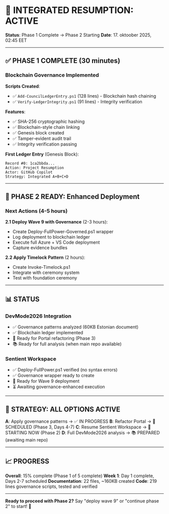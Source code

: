 # 🎉 INTEGRATED RESUMPTION: ACTIVE

**Status**: Phase 1 Complete → Phase 2 Starting
**Date**: 17. oktoober 2025, 02:45 EET

---

## ✅ PHASE 1 COMPLETE (30 minutes)

### Blockchain Governance Implemented

**Scripts Created**:

- ✅ `Add-CouncilLedgerEntry.ps1` (128 lines) - Blockchain hash chaining
- ✅ `Verify-LedgerIntegrity.ps1` (91 lines) - Integrity verification

**Features**:

- ✅ SHA-256 cryptographic hashing
- ✅ Blockchain-style chain linking
- ✅ Genesis block created
- ✅ Tamper-evident audit trail
- ✅ Integrity verification passing

**First Ledger Entry** (Genesis Block):

```
Record #0: 1ca2bbda...
Action: Project Resumption
Actor: GitHub Copilot
Strategy: Integrated A+B+C+D
```

---

## 🚀 PHASE 2 READY: Enhanced Deployment

### Next Actions (4-5 hours)

**2.1 Deploy Wave 9 with Governance** (2-3 hours):

- Create Deploy-FullPower-Governed.ps1 wrapper
- Log deployment to blockchain ledger
- Execute full Azure + VS Code deployment
- Capture evidence bundles

**2.2 Apply Timelock Pattern** (2 hours):

- Create Invoke-Timelock.ps1
- Integrate with ceremony system
- Test with foundation ceremony

---

## 📊 STATUS

### DevMode2026 Integration

- ✅ Governance patterns analyzed (60KB Estonian document)
- ✅ Blockchain ledger implemented
- 🚀 Ready for Portal refactoring (Phase 3)
- 📚 Ready for full analysis (when main repo available)

### Sentient Workspace

- ✅ Deploy-FullPower.ps1 verified (no syntax errors)
- ✅ Governance wrapper ready to create
- 🚀 Ready for Wave 9 deployment
- ⏳ Awaiting governance-enhanced execution

---

## 🎯 STRATEGY: ALL OPTIONS ACTIVE

**A**: Apply governance patterns → ✅ IN PROGRESS
**B**: Refactor Portal → 📅 SCHEDULED (Phase 3, Days 4-7)
**C**: Resume Sentient Workspace → 🚀 STARTING NOW (Phase 2)
**D**: Full DevMode2026 analysis → 📚 PREPARED (awaiting main repo)

---

## 📈 PROGRESS

**Overall**: 15% complete (Phase 1 of 5 complete)
**Week 1**: Day 1 complete, Days 2-7 scheduled
**Documentation**: 22 files, ~160KB created
**Code**: 219 lines governance scripts, tested and verified

---

**Ready to proceed with Phase 2?**
Say "deploy wave 9" or "continue phase 2" to start! 🚀


